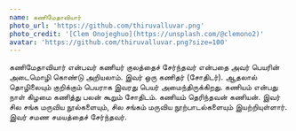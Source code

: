 ```yaml
---
name: கணிமேதாவியார்
photo_url: 'https://github.com/thiruvalluvar.png'
photo_credit: '[Clem Onojeghuo](https://unsplash.com/@clemono2)'
avatar: 'https://github.com/thiruvalluvar.png?size=100'
---
```


கணிமேதாவியார் என்பவர் கணியர் குலத்தைச் சேர்ந்தவர் என்பதை அவர் பெயரின் அடைமொழி கொண்டு அறியலாம். இவர் ஒரு கணிதர் (சோதிடர்). ஆதலால் தொழிலையும் குறிக்கும் பெயராக இவரது பெயர் அமைந்திருக்கிறது. கணியம் என்பது நாள் கிழமை கணித்து பலன் கூறும் சோதிடம். கணியம் தெரிந்தவன் கணியன். இவர் சில சங்க மருவிய நூல்களையும், சில சங்கம் மருவிய நூற்பாடல்களையும் இயற்றியுள்ளார். இவர் சமண சமயத்தைச் சேர்ந்தவர்.